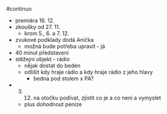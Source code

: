 
#continuo

- premiéra 16. 12.
- zkoušky od 27. 11.
	- krom 5., 6. a 7. 12.
- zvukové podklady dodá Anička
	- možná bude potřeba upravit - já
- 40 minut představení
- stěžejní objekt - rádio
	- nějak dostat do beden
	- odlišit kdy hraje rádio a kdy hraje rádio z jeho hlavy
		- bedna pod stolem x PA?
- 3. 12. na otočku podívat, zjistit co je a co není a vymyslet
	- plus dohodnout peníze